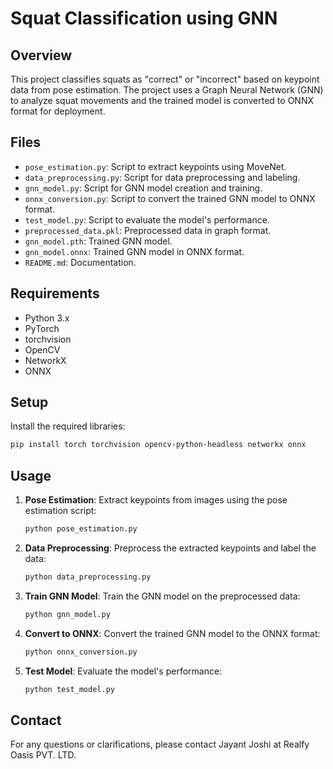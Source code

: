 # Squat Classification using GNN

## Overview
This project classifies squats as "correct" or "incorrect" based on keypoint data from pose estimation. The project uses a Graph Neural Network (GNN) to analyze squat movements and the trained model is converted to ONNX format for deployment.

## Files
- `pose_estimation.py`: Script to extract keypoints using MoveNet.
- `data_preprocessing.py`: Script for data preprocessing and labeling.
- `gnn_model.py`: Script for GNN model creation and training.
- `onnx_conversion.py`: Script to convert the trained GNN model to ONNX format.
- `test_model.py`: Script to evaluate the model's performance.
- `preprocessed_data.pkl`: Preprocessed data in graph format.
- `gnn_model.pth`: Trained GNN model.
- `gnn_model.onnx`: Trained GNN model in ONNX format.
- `README.md`: Documentation.

## Requirements
- Python 3.x
- PyTorch
- torchvision
- OpenCV
- NetworkX
- ONNX

## Setup
Install the required libraries:
```bash
pip install torch torchvision opencv-python-headless networkx onnx
```

## Usage
1. **Pose Estimation**:
   Extract keypoints from images using the pose estimation script:
   ```bash
   python pose_estimation.py
   ```

2. **Data Preprocessing**:
   Preprocess the extracted keypoints and label the data:
   ```bash
   python data_preprocessing.py
   ```

3. **Train GNN Model**:
   Train the GNN model on the preprocessed data:
   ```bash
   python gnn_model.py
   ```

4. **Convert to ONNX**:
   Convert the trained GNN model to the ONNX format:
   ```bash
   python onnx_conversion.py
   ```

5. **Test Model**:
   Evaluate the model's performance:
   ```bash
   python test_model.py
   ```

## Contact
For any questions or clarifications, please contact Jayant Joshi at Realfy Oasis PVT. LTD.